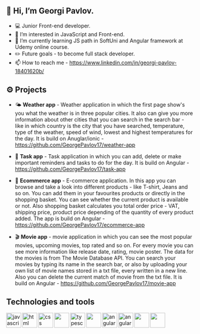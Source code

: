 ## **👋 Hi, I’m Georgi Pavlov.**
- 💻 Junior Front-end developer.
- 👀 I’m interested in JavaScript and Front-end.
- 🌱 I’m currently learning JS path in SoftUni and Angular framework at Udemy online course.
- ✏️ Future goals - to become full stack developer.
- 📫 How to reach me - https://www.linkedin.com/in/georgi-pavlov-18401620b/


## **⚙️ Projects**
   -  🌤️ <strong>Weather app</strong> - Weather application in which the first page show's you what the weather is in three popular cities. It also can give you more information about other cities that you can search in the search bar - like in which country is the city that you have searched, temperature, type of the weather, speed of wind, lowest and highest temperatures for the day. It is build on Anuglar/ionic - https://github.com/GeorgePavlov17/weather-app

   - 📝 <strong>Task app</strong> - Task application in which you can add, delete or make important reminders and tasks to do for the day. It is build on Angular - https://github.com/GeorgePavlov17/task-app

   - 🛒 <strong>Ecommerce app</strong> - E-commerce application. In this app you can browse and take a look into different products - like T-shirt, Jeans and so on. You can add them in your favourites products or directly in the shopping basket. You can see whether the current product is available or not. Also shopping basket calculates you total order price - VAT, shipping price, product price depending of the quantity of every product added. The app is build on Angular - https://github.com/GeorgePavlov17/ecommerce-app

  - 🎬 <strong>Movie app</strong> - movie application in which you can see the most popular movies, upcoming movies, top rated and so on. For every movie you can see more information like release date, rating, movie poster. The data for the movies is from The Movie Database API. You can search your movies by typing its name in the search bar, or also by uploading your own list of movie names stored in a txt file, every written in a new line. Also you can delete the current match of movie from the txt file. It is build on Angular - https://github.com/GeorgePavlov17/movie-app



## **Technologies and tools**
<img align="left" alt="javascript" width="40px" src="https://cdn.jsdelivr.net/gh/devicons/devicon/icons/javascript/javascript-original.svg" />
<img align="left" alt="html" width="40px" src="https://cdn.jsdelivr.net/gh/devicons/devicon/icons/html5/html5-plain.svg" />
<img align="left" alt="css" width="40px" src="https://cdn.jsdelivr.net/gh/devicons/devicon/icons/css3/css3-plain.svg" />
<img align="left" width="40px" src="https://cdn.jsdelivr.net/gh/devicons/devicon/icons/sass/sass-original.svg" />          
<img align="left" alt="typescript" width="40px" src="https://cdn.jsdelivr.net/gh/devicons/devicon/icons/typescript/typescript-plain.svg" />
<img align="left" width="40px" src="https://cdn.jsdelivr.net/gh/devicons/devicon/icons/ionic/ionic-original.svg" />
<img align="left" alt="angular" width="40px" src="https://cdn.jsdelivr.net/gh/devicons/devicon/icons/angularjs/angularjs-original.svg" />
<img align="left" alt="angular" width="40px" src="https://cdn.jsdelivr.net/gh/devicons/devicon/icons/react/react-original.svg" />
<img align="left" width="40px" src="https://cdn.jsdelivr.net/gh/devicons/devicon/icons/git/git-original.svg" />
<img align="left" width="40px" src="https://cdn.jsdelivr.net/gh/devicons/devicon/icons/jquery/jquery-original.svg" />
